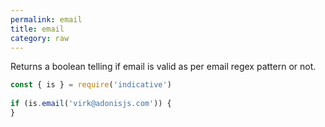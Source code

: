 ```yaml
---
permalink: email
title: email
category: raw
---
```


Returns a boolean telling if email is valid as per email regex pattern
or not.
 
```js
const { is } = require('indicative')
 
if (is.email('virk@adonisjs.com')) {
}
```